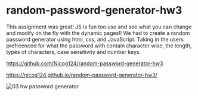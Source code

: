 # random-password-generator-hw3

This assignment was great! JS is fun too use and see what you can change and modify on the fly with the dynamic pages!!
We had to create a random password generator using html, css, and JavaScript.
Taking in the users prefreenced for what the password with contain character wise, the length, types of characters, case sensitivity and number keys.


https://github.com/Nicog124/random-password-generator-hw3

https://nicog124.github.io/random-password-generator-hw3/



![03 hw password generator](https://user-images.githubusercontent.com/78495603/111880586-c3489600-8982-11eb-8bf9-324fdb41e6ae.png)


